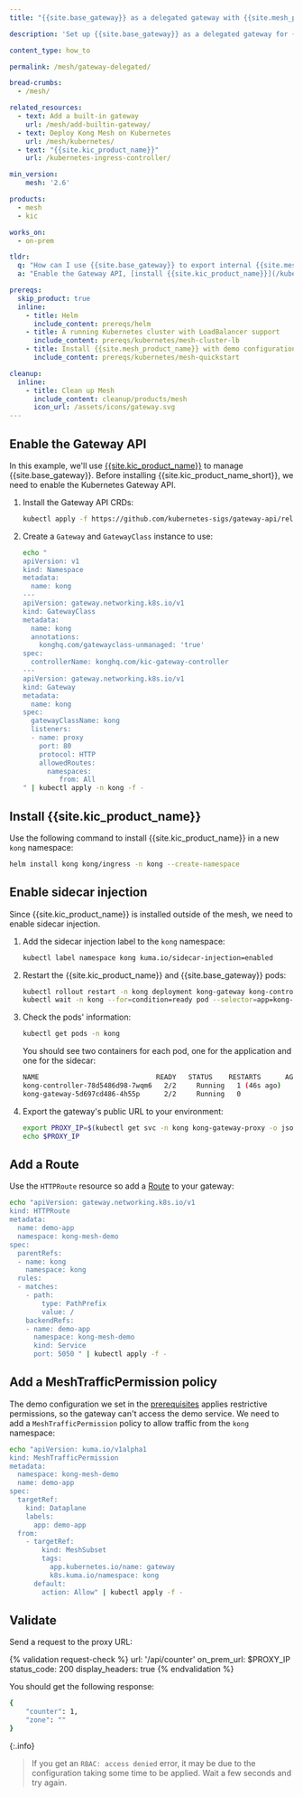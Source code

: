 ```yaml
---
title: "{{site.base_gateway}} as a delegated gateway with {{site.mesh_product_name}}"

description: 'Set up {{site.base_gateway}} as a delegated gateway for {{site.base_product}} to expose internal services to external traffic.'

content_type: how_to

permalink: /mesh/gateway-delegated/

bread-crumbs: 
  - /mesh/

related_resources:
  - text: Add a built-in gateway
    url: /mesh/add-builtin-gateway/
  - text: Deploy Kong Mesh on Kubernetes
    url: /mesh/kubernetes/
  - text: "{{site.kic_product_name}}"
    url: /kubernetes-ingress-controller/

min_version:
    mesh: '2.6'

products:
  - mesh
  - kic

works_on:
  - on-prem

tldr:
  q: "How can I use {{site.base_gateway}} to export internal {{site.mesh_product_name}} services to external traffic?"
  a: "Enable the Gateway API, [install {{site.kic_product_name}}](/kubernetes-ingress-controller/install/), enable sidecar injection on the namespace associated with {{site.kic_product_name_short}}, and restart the {{site.kic_product_name_short}} and {{site.base_gateway}} pods. Make sure that your mesh is configured to allow external traffic using a `MeshTrafficPermission` policy."

prereqs:
  skip_product: true
  inline:
    - title: Helm
      include_content: prereqs/helm
    - title: A running Kubernetes cluster with LoadBalancer support
      include_content: prereqs/kubernetes/mesh-cluster-lb
    - title: Install {{site.mesh_product_name}} with demo configuration
      include_content: prereqs/kubernetes/mesh-quickstart

cleanup:
  inline:
    - title: Clean up Mesh
      include_content: cleanup/products/mesh
      icon_url: /assets/icons/gateway.svg
---
```


## Enable the Gateway API

In this example, we'll use [{{site.kic_product_name}}](/kubernetes-ingress-controller/) to manage {{site.base_gateway}}. Before installing {{site.kic_product_name_short}}, we need to enable the Kubernetes Gateway API.

1. Install the Gateway API CRDs:

   ```sh
   kubectl apply -f https://github.com/kubernetes-sigs/gateway-api/releases/download/v1.3.0/standard-install.yaml
   ```

1. Create a `Gateway` and `GatewayClass` instance to use:

   ```sh
   echo "
   apiVersion: v1
   kind: Namespace
   metadata:
     name: kong
   ---
   apiVersion: gateway.networking.k8s.io/v1
   kind: GatewayClass
   metadata:
     name: kong
     annotations:
       konghq.com/gatewayclass-unmanaged: 'true'
   spec:
     controllerName: konghq.com/kic-gateway-controller
   ---
   apiVersion: gateway.networking.k8s.io/v1
   kind: Gateway
   metadata:
     name: kong
   spec:
     gatewayClassName: kong
     listeners:
     - name: proxy
       port: 80
       protocol: HTTP
       allowedRoutes:
         namespaces:
            from: All
   " | kubectl apply -n kong -f -
   ```

## Install {{site.kic_product_name}}

Use the following command to install {{site.kic_product_name}} in a new `kong` namespace:

```sh
helm install kong kong/ingress -n kong --create-namespace
```

## Enable sidecar injection

Since {{site.kic_product_name}} is installed outside of the mesh, we need to enable sidecar injection.

1. Add the sidecar injection label to the `kong` namespace:

   ```sh
   kubectl label namespace kong kuma.io/sidecar-injection=enabled
   ```

1. Restart the {{site.kic_product_name}} and {{site.base_gateway}} pods:

   ```sh
   kubectl rollout restart -n kong deployment kong-gateway kong-controller
   kubectl wait -n kong --for=condition=ready pod --selector=app=kong-controller --timeout=90s
   ```

1. Check the pods' information:
   
   ```sh
   kubectl get pods -n kong
   ```
   
   You should see two containers for each pod, one for the application and one for the sidecar:
   
   ```sh
   NAME                             READY   STATUS    RESTARTS      AGE
   kong-controller-78d5486d98-7wqm6   2/2     Running   1 (46s ago)   49s
   kong-gateway-5d697cd486-4h55p      2/2     Running   0             49s
   ```

1. Export the gateway's public URL to your environment:

   ```sh
   export PROXY_IP=$(kubectl get svc -n kong kong-gateway-proxy -o jsonpath='{.status.loadBalancer.ingress[0].ip}')
   echo $PROXY_IP
   ```

## Add a Route

Use the `HTTPRoute` resource so add a [Route](/gateway/entities/route/) to your gateway:

```sh
echo "apiVersion: gateway.networking.k8s.io/v1
kind: HTTPRoute
metadata:
  name: demo-app
  namespace: kong-mesh-demo
spec:
  parentRefs:
  - name: kong
    namespace: kong
  rules:
  - matches:
    - path:
        type: PathPrefix
        value: /
    backendRefs:
    - name: demo-app
      namespace: kong-mesh-demo
      kind: Service
      port: 5050 " | kubectl apply -f -
```

## Add a MeshTrafficPermission policy

The demo configuration we set in the [prerequisites](#install-kong-mesh-with-demo-configuration) applies restrictive permissions, so the gateway can't access the demo service. We need to add a `MeshTrafficPermission` policy to allow traffic from the `kong` namespace:

```sh
echo "apiVersion: kuma.io/v1alpha1
kind: MeshTrafficPermission
metadata:
  namespace: kong-mesh-demo 
  name: demo-app
spec:
  targetRef:
    kind: Dataplane
    labels:
      app: demo-app
  from:
    - targetRef:
        kind: MeshSubset
        tags:
          app.kubernetes.io/name: gateway
          k8s.kuma.io/namespace: kong
      default:
        action: Allow" | kubectl apply -f -
```

## Validate

Send a request to the proxy URL:

<!--vale off -->
{% validation request-check %}
url: '/api/counter'
on_prem_url: $PROXY_IP
status_code: 200
display_headers: true
{% endvalidation %}
<!--vale on -->

You should get the following response:
```sh
{
    "counter": 1,
    "zone": ""
}
```

{:.info}
> If you get an `RBAC: access denied` error, it may be due to the configuration taking some time to be applied. Wait a few seconds and try again.